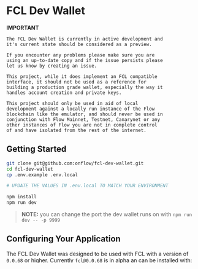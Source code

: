 # FCL Dev Wallet

**IMPORTANT**

```
The FCL Dev Wallet is currently in active development and
it's current state should be considered as a preview.

If you encounter any problems please make sure you are
using an up-to-date copy and if the issue persists please
let us know by creating an issue.

This project, while it does implement an FCL compatible
interface, it should not be used as a reference for
building a production grade wallet, especially the way it
handles account creation and private keys.

This project should only be used in aid of local
development against a locally run instance of the Flow
blockchain like the emulator, and should never be used in
conjunction with Flow Mainnet, Testnet, Canarynet or any
other instances of Flow you are not in complete control
of and have isolated from the rest of the internet.
```

## Getting Started

```bash
git clone git@github.com:onflow/fcl-dev-wallet.git
cd fcl-dev-wallet
cp .env.example .env.local

# UPDATE THE VALUES IN .env.local TO MATCH YOUR ENVIRONMENT

npm install
npm run dev
```

> **NOTE:** you can change the port the dev wallet runs on with `npm run dev -- -p 9999`

## Configuring Your Application

The FCL Dev Wallet was designed to be used with FCL with a version of `0.0.68` or higher.
Currently `fcl@0.0.68` is in alpha an can be installed with: `npm install @onflow/fcl@alpha` or `yarn add @onflow/fcl@alpha`.

```javascript
import * as fcl from "@onflow/fcl"

// prettier-ignore
fcl.config()
  // Point App at Emulator
  .put("accessNode.api", "http://localhost:8080")
  // Point FCL Wallet Discovuer at Dev Wallet
  .put("discovery.wallet", "http://localhost:3000/fcl/authn") // with default port configuration
```

## Development

### Emulator

The Flow Emulator simulates the real Flow network
for development purposes. 

Start the emulator by running the following command in this directory:

```sh
flow emulator start
```

Keep the emulator running; you'll need it!

### Harness

It's easy to use this FCL harness app as a barebones 
app to interact with the dev wallet during development: 
https://github.com/orodio/harness

```sh
git clone https://github.com/orodio/harness.git

cd hardness
npm install
PORT=3001 npm run start
```

Keep the harness running, too!

### Dev wallet

Once the harness is running, 
clone this repository and start the dev wallet:

```sh
git clone https://github.com/onflow/fcl-dev-wallet.git

cd fcl-dev-wallet
cp .env.example .env.local

npm install
npm run dev
```

### Use the wallet from the harness

You can now visit http://localhost:3001 to try out the dev wallet.
